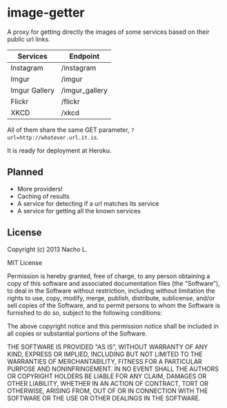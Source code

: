 image-getter
============

A proxy for getting directly the images of some services based on their public url links. 

Services     	 | Endpoint
-----------------|---------------
Instagram		 | /instagram
Imgur			 | /imgur
Imgur Gallery	 | /imgur_gallery
Flickr			 | /flickr
XKCD			 | /xkcd

All of them share the same GET parameter, `?url=http://whatever.url.it.is`. 

It is ready for deployment at Heroku. 

Planned
-------

* More providers!
* Caching of results
* A service for detecting if a url matches its service
* A service for getting all the known services

License
-------

Copyright (c) 2013 Nacho L.

MIT License

Permission is hereby granted, free of charge, to any person obtaining a copy of this software and associated documentation files (the "Software"), to deal in the Software without restriction, including without limitation the rights to use, copy, modify, merge, publish, distribute, sublicense, and/or sell copies of the Software, and to permit persons to whom the Software is furnished to do so, subject to the following conditions:

The above copyright notice and this permission notice shall be included in all copies or substantial portions of the Software.

THE SOFTWARE IS PROVIDED "AS IS", WITHOUT WARRANTY OF ANY KIND, EXPRESS OR IMPLIED, INCLUDING BUT NOT LIMITED TO THE WARRANTIES OF MERCHANTABILITY, FITNESS FOR A PARTICULAR PURPOSE AND NONINFRINGEMENT. IN NO EVENT SHALL THE AUTHORS OR COPYRIGHT HOLDERS BE LIABLE FOR ANY CLAIM, DAMAGES OR OTHER LIABILITY, WHETHER IN AN ACTION OF CONTRACT, TORT OR OTHERWISE, ARISING FROM, OUT OF OR IN CONNECTION WITH THE SOFTWARE OR THE USE OR OTHER DEALINGS IN THE SOFTWARE.